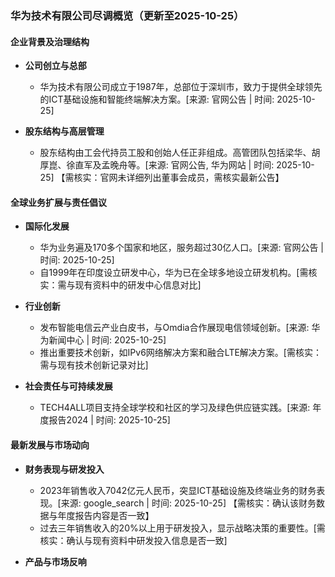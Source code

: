 ### 华为技术有限公司尽调概览（更新至2025-10-25）

#### 企业背景及治理结构

- **公司创立与总部**
  - 华为技术有限公司成立于1987年，总部位于深圳市，致力于提供全球领先的ICT基础设施和智能终端解决方案。[来源: 官网公告 | 时间: 2025-10-25]

- **股东结构与高层管理**
  - 股东结构由工会代持员工股和创始人任正非组成。高管团队包括梁华、胡厚崑、徐直军及孟晚舟等。[来源: 官网公告, 华为网站 | 时间: 2025-10-25] 【需核实：官网未详细列出董事会成员，需核实最新公告】

#### 全球业务扩展与责任倡议

- **国际化发展**
  - 华为业务遍及170多个国家和地区，服务超过30亿人口。[来源: 官网公告 | 时间: 2025-10-25]
  - 自1999年在印度设立研发中心，华为已在全球多地设立研发机构。[需核实：需与现有资料中的研发中心信息对比]

- **行业创新**
  - 发布智能电信云产业白皮书，与Omdia合作展现电信领域创新。[来源: 华为新闻中心 | 时间: 2025-10-25]
  - 推出重要技术创新，如IPv6网络解决方案和融合LTE解决方案。[需核实：需与现有技术创新记录对比]

- **社会责任与可持续发展**
  - TECH4ALL项目支持全球学校和社区的学习及绿色供应链实践。[来源: 年度报告2024 | 时间: 2025-10-25]

#### 最新发展与市场动向

- **财务表现与研发投入**
  - 2023年销售收入7042亿元人民币，突显ICT基础设施及终端业务的财务表现。[来源: google_search | 时间: 2025-10-25] 【需核实：确认该财务数据与年度报告内容是否一致】
  - 过去三年销售收入的20%以上用于研发投入，显示战略决策的重要性。[需核实：确认与现有资料中研发投入信息是否一致]

- **产品与市场反响**